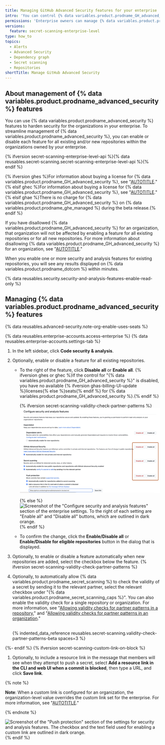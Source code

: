 ```yaml
---
title: Managing GitHub Advanced Security features for your enterprise
intro: 'You can control {% data variables.product.prodname_GH_advanced_security %} features that secure and analyze code across all organizations owned by your enterprise.'
permissions: 'Enterprise owners can manage {% data variables.product.prodname_advanced_security %} features for organizations in an enterprise.'
versions:
  feature: secret-scanning-enterprise-level
type: how_to
topics:
  - Alerts
  - Advanced Security
  - Dependency graph
  - Secret scanning
  - Repositories
shortTitle: Manage GitHub Advanced Security
---
```


## About management of {% data variables.product.prodname_advanced_security %} features

You can use {% data variables.product.prodname_advanced_security %} features to harden security for the organizations in your enterprise. To streamline management of {% data variables.product.prodname_advanced_security %}, you can enable or disable each feature for all existing and/or new repositories within the organizations owned by your enterprise.

{% ifversion secret-scanning-enterprise-level-api %}{% data reusables.secret-scanning.secret-scanning-enterprise-level-api %}{% endif %}

{% ifversion ghes %}For information about buying a license for {% data variables.product.prodname_GH_advanced_security %}, see "[AUTOTITLE](/billing/managing-billing-for-github-advanced-security/about-billing-for-github-advanced-security)."{% elsif ghec %}For information about buying a license for {% data variables.product.prodname_GH_advanced_security %}, see "[AUTOTITLE](/billing/managing-billing-for-github-advanced-security/signing-up-for-github-advanced-security)." {% elsif ghae %}There is no charge for {% data variables.product.prodname_GH_advanced_security %} on {% data variables.product.prodname_ghe_managed %} during the beta release.{% endif %}

If you have disallowed {% data variables.product.prodname_GH_advanced_security %} for an organization, that organization will not be affected by enabling a feature for all existing repositories or for all new repositories. For more information about disallowing {% data variables.product.prodname_GH_advanced_security %} for an organization, see "[AUTOTITLE](/admin/policies/enforcing-policies-for-your-enterprise/enforcing-policies-for-code-security-and-analysis-for-your-enterprise)."

When you enable one or more security and analysis features for existing repositories, you will see any results displayed on {% data variables.product.prodname_dotcom %} within minutes.

{% data reusables.security.security-and-analysis-features-enable-read-only %}

## Managing {% data variables.product.prodname_advanced_security %} features

{% data reusables.advanced-security.note-org-enable-uses-seats %}

{% data reusables.enterprise-accounts.access-enterprise %}
{% data reusables.enterprise-accounts.settings-tab %}
1. In the left sidebar, click **Code security & analysis**.
1. Optionally, enable or disable a feature for all existing repositories.

   - To the right of the feature, click **Disable all** or **Enable all**. {% ifversion ghes or ghec %}If the control for "{% data variables.product.prodname_GH_advanced_security %}" is disabled, you have no available {% ifversion ghas-billing-UI-update %}licenses{% else %}seats{% endif %} for {% data variables.product.prodname_GH_advanced_security %}.{% endif %}

     {% ifversion secret-scanning-validity-check-partner-patterns %}
     ![Screenshot of the "Configure security and analysis features" section of the enterprise settings. To the right of each setting are "Enable all" and "Disable all" buttons, which are outlined in dark orange.](/assets/images/enterprise/security/enterprise-security-and-analysis-disable-or-enable-all-with-validity-check.png)

     {% else %}
     ![Screenshot of the "Configure security and analysis features" section of the enterprise settings. To the right of each setting are "Enable all" and "Disable all" buttons, which are outlined in dark orange.](/assets/images/enterprise/security/enterprise-security-and-analysis-disable-or-enable-all.png){% endif %}
   - To confirm the change, click the **Enable/Disable all** or **Enable/Disable for eligible repositories** button in the dialog that is displayed.
1. Optionally, to enable or disable a feature automatically when new repositories are added, select the checkbox below the feature.
{% ifversion secret-scanning-validity-check-partner-patterns %}
1. Optionally, to automatically allow {% data variables.product.prodname_secret_scanning %} to check the validity of a secret by sending it to the relevant partner, select the relevant checkbox under "{% data variables.product.prodname_secret_scanning_caps %}". You can also enable the validity check for a single repository or organization. For more information, see "[Allowing validity checks for partner patterns in a repository](/repositories/managing-your-repositorys-settings-and-features/enabling-features-for-your-repository/managing-security-and-analysis-settings-for-your-repository#allowing-validity-checks-for-partner-patterns-in-a-repository)," and "[Allowing validity checks for partner patterns in an organization](/organizations/keeping-your-organization-secure/managing-security-settings-for-your-organization/managing-security-and-analysis-settings-for-your-organization#allowing-validity-checks-for-partner-patterns-in-an-organization)." <br><br>

   {% indented_data_reference reusables.secret-scanning.validity-check-partner-patterns-beta spaces=3 %}

{%- endif %}
{% ifversion secret-scanning-custom-link-on-block %}
1. Optionally, to include a resource link in the message that members will see when they attempt to push a secret, select **Add a resource link in the CLI and web UI when a commit is blocked**, then type a URL, and click **Save link**.

  {% note %}

  **Note**: When a custom link is configured for an organization, the organization-level value overrides the custom link set for the enterprise. For more information, see "[AUTOTITLE](/code-security/secret-scanning/protecting-pushes-with-secret-scanning)."

  {% endnote %}

   ![Screenshot of the "Push protection" section of the settings for security and analysis features. The checkbox and the text field used for enabling a custom link are outlined in dark orange.](/assets/images/help/organizations/secret-scanning-custom-link.png){% endif %}
